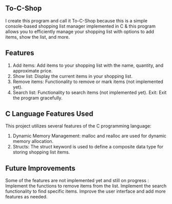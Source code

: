 ## To-C-Shop

I create this program and call it To-C-Shop because this is a simple console-based shopping list manager implemented in C & this program allows you to efficiently manage your shopping list with options to add items, show the list, and more.

## Features

1. Add items: Add items to your shopping list with the name, quantity, and approximate price.
2. Show list: Display the current items in your shopping list.
3. Remove items: Functionality to remove or mark items (not implemented yet).
4. Search list: Functionality to search items (not implemented yet).
   Exit: Exit the program gracefully.

## C Language Features Used

This project utilizes several features of the C programming language:

1. Dynamic Memory Management: malloc and realloc are used for dynamic memory allocation.
2. Structs: The struct keyword is used to define a composite data type for storing shopping list items.

## Future Improvements

Some of the features are not implemented yet and still on progress :
Implement the functions to remove items from the list.
Implement the search functionality to find specific items.
Improve the user interface and add more features as needed.

